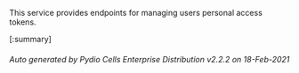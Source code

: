 






This service provides endpoints for managing users personal access tokens.

[:summary]

###### Auto generated by Pydio Cells Enterprise Distribution v2.2.2 on 18-Feb-2021
